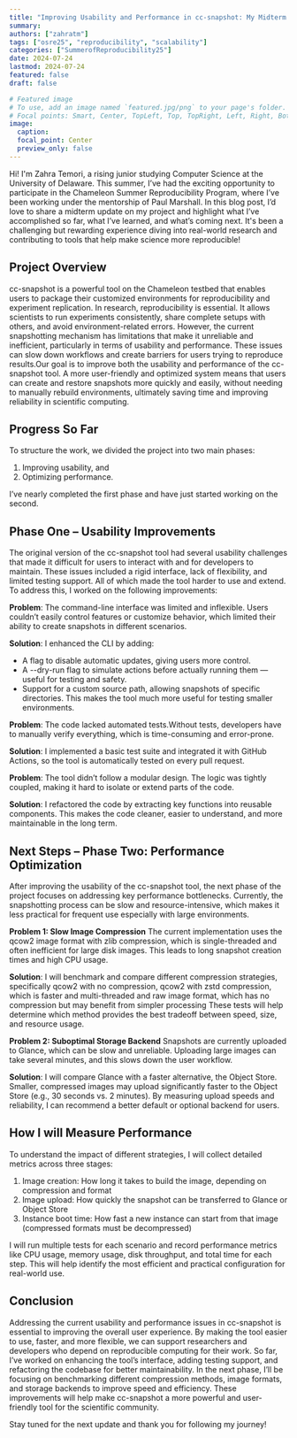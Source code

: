 ```yaml
---
title: "Improving Usability and Performance in cc-snapshot: My Midterm Update"
summary:
authors: ["zahratm"]
tags: ["osre25", "reproducibility", "scalability"]
categories: ["SummerofReproducibility25"]
date: 2024-07-24
lastmod: 2024-07-24
featured: false
draft: false

# Featured image
# To use, add an image named `featured.jpg/png` to your page's folder.
# Focal points: Smart, Center, TopLeft, Top, TopRight, Left, Right, BottomLeft, Bottom, BottomRight.
image:
  caption:
  focal_point: Center
  preview_only: false
---
```

Hi! I'm Zahra Temori, a rising junior studying Computer Science at the University of Delaware. This summer, I’ve had the exciting opportunity to participate in the Chameleon Summer Reproducibility Program, where I’ve been working under the mentorship of Paul Marshall.
In this blog post, I’d love to share a midterm update on my project and highlight what I’ve accomplished so far, what I’ve learned, and what’s coming next. It's been a challenging but rewarding experience diving into real-world research and contributing to tools that help make science more reproducible!

## Project Overview 

cc-snapshot is a powerful tool on the Chameleon testbed that enables users to package their customized environments for reproducibility and experiment replication. In research, reproducibility is essential. It allows scientists to run experiments consistently, share complete setups with others, and avoid environment-related errors. However, the current snapshotting mechanism has limitations that make it unreliable and inefficient, particularly in terms of usability and performance. These issues can slow down workflows and create barriers for users trying to reproduce results.Our goal is to improve both the usability and performance of the cc-snapshot tool. A more user-friendly and optimized system means that users can create and restore snapshots more quickly and easily, without needing to manually rebuild environments, ultimately saving time and improving reliability in scientific computing.

## Progress So Far

To structure the work, we divided the project into two main phases:
  1. Improving usability, and
  2. Optimizing performance.

I’ve nearly completed the first phase and have just started working on the second.

## Phase One – Usability Improvements

The original version of the cc-snapshot tool had several usability challenges that made it difficult for users to interact with and for developers to maintain. These issues included a rigid interface, lack of flexibility, and limited testing support. All of which made the tool harder to use and extend.
To address this, I worked on the following improvements:

**Problem**: The command-line interface was limited and inflexible. Users couldn’t easily control features or customize behavior, which limited their ability to create snapshots in different scenarios.

**Solution**: I enhanced the CLI by adding:
- A flag to disable automatic updates, giving users more control.
- A --dry-run flag to simulate actions before actually running them — useful for testing and safety.
- Support for a custom source path, allowing snapshots of specific directories. This makes the tool much more useful for testing smaller environments.
 
**Problem**: The code lacked automated tests.Without tests, developers have to manually verify everything, which is time-consuming and error-prone.

**Solution**: I implemented a basic test suite and integrated it with GitHub Actions, so the tool is automatically tested on every pull request.

**Problem**: The tool didn’t follow a modular design. The logic was tightly coupled, making it hard to isolate or extend parts of the code.

**Solution**: I refactored the code by extracting key functions into reusable components. This makes the code cleaner, easier to understand, and more maintainable in the long term.

## Next Steps – Phase Two: Performance Optimization

After improving the usability of the cc-snapshot tool, the next phase of the project focuses on addressing key performance bottlenecks. Currently, the snapshotting process can be slow and resource-intensive, which makes it less practical for frequent use especially with large environments.

**Problem 1: Slow Image Compression** The current implementation uses the qcow2 image format with zlib compression, which is single-threaded and often inefficient for large disk images. This leads to long snapshot creation times and high CPU usage.

**Solution**: I will benchmark and compare different compression strategies, specifically qcow2 with no compression, qcow2 with zstd compression, which is faster and multi-threaded
and raw image format, which has no compression but may benefit from simpler processing These tests will help determine which method provides the best tradeoff between speed, size, and resource usage.

**Problem 2: Suboptimal Storage Backend** Snapshots are currently uploaded to Glance, which can be slow and unreliable. Uploading large images can take several minutes, and this slows down the user workflow.

**Solution**: I will compare Glance with a faster alternative, the Object Store. Smaller, compressed images may upload significantly faster to the Object Store (e.g., 30 seconds vs. 2 minutes). By measuring upload speeds and reliability, I can recommend a better default or optional backend for users.

## How I will Measure Performance 

To understand the impact of different strategies, I will collect detailed metrics across three stages:
1. Image creation: How long it takes to build the image, depending on compression and format
2. Image upload: How quickly the snapshot can be transferred to Glance or Object Store
3. Instance boot time: How fast a new instance can start from that image (compressed formats must be decompressed)

I will run multiple tests for each scenario and record performance metrics like CPU usage, memory usage, disk throughput, and total time for each step. This will help identify the most efficient and practical configuration for real-world use. 

## Conclusion

Addressing the current usability and performance issues in cc-snapshot is essential to improving the overall user experience. By making the tool easier to use, faster, and more flexible, we can support researchers and developers who depend on reproducible computing for their work. So far, I’ve worked on enhancing the tool’s interface, adding testing support, and refactoring the codebase for better maintainability. In the next phase, I’ll be focusing on benchmarking different compression methods, image formats, and storage backends to improve speed and efficiency.
These improvements will help make cc-snapshot a more powerful and user-friendly tool for the scientific community. 

Stay tuned for the next update and thank you for following my journey!


